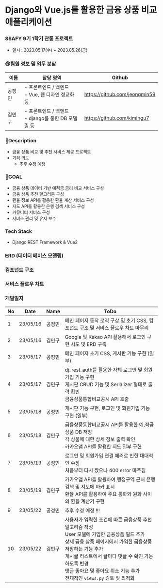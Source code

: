 # Django와 Vue.js를 활용한 금융 상품 비교 애플리케이션
### SSAFY 9기 1학기 관통 프로젝트
- 일시 : 2023.05.17(수) ~ 2023.05.26(금)

### 😎팀원 정보 및 업무 분담
| 이름 | 담당 영역 | Github |
| --- | ------ | ---------- |
| 공정민 | - 프론트엔드 / 백엔드 <br/> - Vue, 웹 디자인 정교화 등 | https://github.com/jeongmin59
| 김민구 | - 프론트엔드 / 백엔드 <br/> - django를 통한 DB 모델링 등 | https://github.com/kimingu7


### 📃Description
- 금융 상품 비교 및 추천 서비스 제공 프로젝트
- 기획 의도
    - 추후 수정 예정

### 🚩GOAL
- 금융 상품 데이터 기반 예적금 금리 비교 서비스 구성
- 금융 상품 추천 알고리즘 구성
- 환율 정보 API를 활용한 환율 계산 서비스 구성
- 지도 API를 활용한 은행 검색 서비스 구성
- 커뮤니티 서비스 구성
- 서비스 관리 및 유지 보수

### Tech Stack
- Django REST Framework & Vue2

### ERD (데이터 베이스 모델링)

### 컴포넌트 구조

### 서비스 플로우 차트

### 개발일지
| No |  Date |    Name   | ToDo |
| -- | ------- | ------------- | -------------- |
| 1 | 23/05/16 |  공정민  | 메인 페이지 동작 로직 구상 및 초기 CSS, 컴포넌트 구조 및 서비스 플로우 차트 마무리 |
| 2 | 23/05/16 |  김민구  | Google 및 Kakao API 활용해서 로그인 구현 시도 및 ERD 구축 |
| 3 | 23/05/17 |  공정민  | 메인 페이지 초기 CSS, 게시판 기능 구현 (일부) |
| 4 | 23/05/17 |  김민구  | dj_rest_auth를 활용한 자체 로그인 및 회원가입 기능 구현 </br> 게시판 CRUD 기능 및 Serializer 형태로 출력 확인 </br> 금융상품통합비교공시 API 호출 |
| 5 | 23/05/18 |  공정민  | 게시판 기능 구현, 로그인 및 회원가입 기능 구현 (일부) |
| 6 | 23/05/18 |  김민구  | 금융상품통합비교공시 API를 활용한 예,적금 상품 DB 저장 </br> 각 상품에 대한 상세 정보 출력 확인 </br> 카카오맵 API를 활용한 지도 일부 구현|
| 7 | 23/05/19 |  공정민  | 로그인 및 회원가입 연결 에러로 인한 대대적인 수정 </br> 처음부터 다시 짰으나 400 error 마주침 |
| 8 | 23/05/19 |  김민구  | 카카오맵 API을 활용하여 행정구역 근처 은행 검색 및 지도에 마커 표시 </br> 환율 API를 활용하여 주요 통화와 원화 사이의 환율 계산기 구현|
| 9 | 23/05/22 |  공정민  | 추후 수정 예정 !!! |
| 10 | 23/05/22 |  김민구  | 사용자가 입력한 조건에 따른 금융상품 추천 알고리즘 작성 </br> User 모델에 가입한 금융상품 필드 추가 </br> 상세 금융 상품 페이지에서 가입한 금융상품 저장하는 기능 추가 </br> 게시글 리스트에서 글마다 댓글 수 확인 가능하도록 변경 </br> 댓글 좋아요 및 좋아요 취소 기능 추가 </br> 전체적인 `views.py` 검토 및 최적화 |